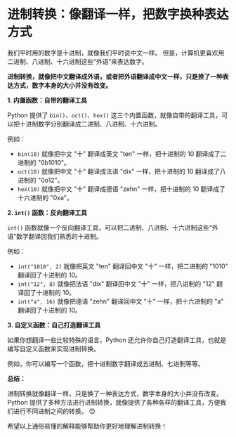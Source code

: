 # 进制转换：像翻译一样，把数字换种表达方式

我们平时用的数字是十进制，就像我们平时说中文一样。 但是，计算机更喜欢用二进制、八进制、十六进制这些“外语”来表达数字。

**进制转换，就像把中文翻译成外语，或者把外语翻译成中文一样，只是换了一种表达方式，数字本身的大小并没有改变。**

**1. 内置函数：自带的翻译工具**

Python 提供了 `bin()`、`oct()`、`hex()` 这三个内置函数，就像自带的翻译工具，可以把十进制数字分别翻译成二进制、八进制、十六进制。

例如：

* `bin(10)` 就像把中文 "十" 翻译成英文 "ten" 一样，把十进制的 10 翻译成了二进制的 "0b1010"。
* `oct(10)` 就像把中文 "十" 翻译成法语 "dix" 一样，把十进制的 10 翻译成了八进制的 "0o12"。
* `hex(10)` 就像把中文 "十" 翻译成德语 "zehn" 一样，把十进制的 10 翻译成了十六进制的 "0xa"。

**2. `int()` 函数：反向翻译工具**

`int()` 函数就像一个反向翻译工具，可以把二进制、八进制、十六进制这些“外语”数字翻译回我们熟悉的十进制。

例如：

* `int("1010", 2)` 就像把英文 "ten" 翻译回中文 "十" 一样，把二进制的 "1010" 翻译回了十进制的 10。
* `int("12", 8)` 就像把法语 "dix" 翻译回中文 "十" 一样，把八进制的 "12" 翻译回了十进制的 10。
* `int("a", 16)` 就像把德语 "zehn" 翻译回中文 "十" 一样，把十六进制的 "a" 翻译回了十进制的 10。

**3. 自定义函数：自己打造翻译工具**

如果你想翻译一些比较特殊的语言，Python 还允许你自己打造翻译工具，也就是编写自定义函数来实现进制转换。

例如，你可以编写一个函数，把十进制数字翻译成五进制、七进制等等。

**总结：**

进制转换就像翻译一样，只是换了一种表达方式，数字本身的大小并没有改变。 Python 提供了多种方法进行进制转换，就像提供了各种各样的翻译工具，方便我们进行不同进制之间的转换。 😊 


希望以上通俗易懂的解释能够帮助你更好地理解进制转换！ 
